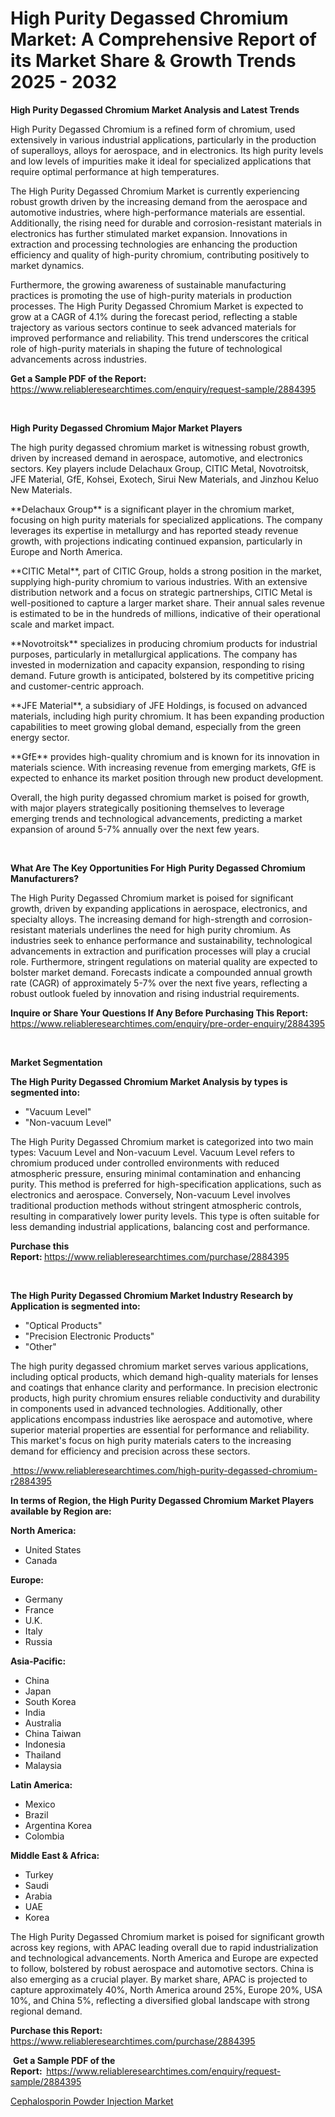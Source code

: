 <p><h1>High Purity Degassed Chromium Market: A Comprehensive Report of its Market Share & Growth Trends 2025 - 2032</h1></p><p><strong>High Purity Degassed Chromium Market Analysis and Latest Trends</strong></p>
<p><p>High Purity Degassed Chromium is a refined form of chromium, used extensively in various industrial applications, particularly in the production of superalloys, alloys for aerospace, and in electronics. Its high purity levels and low levels of impurities make it ideal for specialized applications that require optimal performance at high temperatures. </p><p>The High Purity Degassed Chromium Market is currently experiencing robust growth driven by the increasing demand from the aerospace and automotive industries, where high-performance materials are essential. Additionally, the rising need for durable and corrosion-resistant materials in electronics has further stimulated market expansion. Innovations in extraction and processing technologies are enhancing the production efficiency and quality of high-purity chromium, contributing positively to market dynamics.</p><p>Furthermore, the growing awareness of sustainable manufacturing practices is promoting the use of high-purity materials in production processes. The High Purity Degassed Chromium Market is expected to grow at a CAGR of 4.1% during the forecast period, reflecting a stable trajectory as various sectors continue to seek advanced materials for improved performance and reliability. This trend underscores the critical role of high-purity materials in shaping the future of technological advancements across industries.</p></p>
<p><strong>Get a Sample PDF of the Report:&nbsp;</strong> <a href="https://www.reliableresearchtimes.com/enquiry/request-sample/2884395?utm_campaign=3184&utm_medium=2&utm_source=Github&utm_content=ia&utm_term=13032025&utm_id=high-purity-degassed-chromium">https://www.reliableresearchtimes.com/enquiry/request-sample/2884395</a></p>
<p>&nbsp;</p>
<p><strong>High Purity Degassed Chromium Major Market Players</strong></p>
<p><p>The high purity degassed chromium market is witnessing robust growth, driven by increased demand in aerospace, automotive, and electronics sectors. Key players include Delachaux Group, CITIC Metal, Novotroitsk, JFE Material, GfE, Kohsei, Exotech, Sirui New Materials, and Jinzhou Keluo New Materials.</p><p>**Delachaux Group** is a significant player in the chromium market, focusing on high purity materials for specialized applications. The company leverages its expertise in metallurgy and has reported steady revenue growth, with projections indicating continued expansion, particularly in Europe and North America.</p><p>**CITIC Metal**, part of CITIC Group, holds a strong position in the market, supplying high-purity chromium to various industries. With an extensive distribution network and a focus on strategic partnerships, CITIC Metal is well-positioned to capture a larger market share. Their annual sales revenue is estimated to be in the hundreds of millions, indicative of their operational scale and market impact.</p><p>**Novotroitsk** specializes in producing chromium products for industrial purposes, particularly in metallurgical applications. The company has invested in modernization and capacity expansion, responding to rising demand. Future growth is anticipated, bolstered by its competitive pricing and customer-centric approach.</p><p>**JFE Material**, a subsidiary of JFE Holdings, is focused on advanced materials, including high purity chromium. It has been expanding production capabilities to meet growing global demand, especially from the green energy sector.</p><p>**GfE** provides high-quality chromium and is known for its innovation in materials science. With increasing revenue from emerging markets, GfE is expected to enhance its market position through new product development.</p><p>Overall, the high purity degassed chromium market is poised for growth, with major players strategically positioning themselves to leverage emerging trends and technological advancements, predicting a market expansion of around 5-7% annually over the next few years.</p></p>
<p>&nbsp;</p>
<p><strong>What Are The Key Opportunities For High Purity Degassed Chromium Manufacturers?</strong></p>
<p><p>The High Purity Degassed Chromium market is poised for significant growth, driven by expanding applications in aerospace, electronics, and specialty alloys. The increasing demand for high-strength and corrosion-resistant materials underlines the need for high purity chromium. As industries seek to enhance performance and sustainability, technological advancements in extraction and purification processes will play a crucial role. Furthermore, stringent regulations on material quality are expected to bolster market demand. Forecasts indicate a compounded annual growth rate (CAGR) of approximately 5-7% over the next five years, reflecting a robust outlook fueled by innovation and rising industrial requirements.</p></p>
<p><strong>Inquire or Share Your Questions If Any Before Purchasing This Report:</strong> <a href="https://www.reliableresearchtimes.com/enquiry/pre-order-enquiry/2884395?utm_campaign=3184&utm_medium=2&utm_source=Github&utm_content=ia&utm_term=13032025&utm_id=high-purity-degassed-chromium">https://www.reliableresearchtimes.com/enquiry/pre-order-enquiry/2884395</a></p>
<p>&nbsp;</p>
<p><strong>Market Segmentation</strong></p>
<p><strong>The High Purity Degassed Chromium Market Analysis by types is segmented into:</strong></p>
<p><ul><li>"Vacuum Level"</li><li>"Non-vacuum Level"</li></ul></p>
<p><p>The High Purity Degassed Chromium market is categorized into two main types: Vacuum Level and Non-vacuum Level. Vacuum Level refers to chromium produced under controlled environments with reduced atmospheric pressure, ensuring minimal contamination and enhancing purity. This method is preferred for high-specification applications, such as electronics and aerospace. Conversely, Non-vacuum Level involves traditional production methods without stringent atmospheric controls, resulting in comparatively lower purity levels. This type is often suitable for less demanding industrial applications, balancing cost and performance.</p></p>
<p><strong>Purchase this Report:&nbsp;</strong><a href="https://www.reliableresearchtimes.com/purchase/2884395?utm_campaign=3184&utm_medium=2&utm_source=Github&utm_content=ia&utm_term=13032025&utm_id=high-purity-degassed-chromium">https://www.reliableresearchtimes.com/purchase/2884395</a></p>
<p>&nbsp;</p>
<p><strong>The High Purity Degassed Chromium Market Industry Research by Application is segmented into:</strong></p>
<p><ul><li>"Optical Products"</li><li>"Precision Electronic Products"</li><li>"Other"</li></ul></p>
<p><p>The high purity degassed chromium market serves various applications, including optical products, which demand high-quality materials for lenses and coatings that enhance clarity and performance. In precision electronic products, high purity chromium ensures reliable conductivity and durability in components used in advanced technologies. Additionally, other applications encompass industries like aerospace and automotive, where superior material properties are essential for performance and reliability. This market's focus on high purity materials caters to the increasing demand for efficiency and precision across these sectors.</p></p>
<p><a href="https://www.reliableresearchtimes.com/high-purity-degassed-chromium-r2884395?utm_campaign=3184&utm_medium=2&utm_source=Github&utm_content=ia&utm_term=13032025&utm_id=high-purity-degassed-chromium">&nbsp;https://www.reliableresearchtimes.com/high-purity-degassed-chromium-r2884395</a></p>
<p><strong>In terms of Region, the High Purity Degassed Chromium Market Players available by Region are:</strong></p>
<p>
    <p> <strong> North America: </strong>
        <ul>
            <li>United States</li>
            <li>Canada</li>
        </ul>
        </p> 
    <p> <strong> Europe: </strong>
        <ul>
            <li>Germany</li>
            <li>France</li>
            <li>U.K.</li>
            <li>Italy</li>
            <li>Russia</li>
        </ul>
        </p> 
    <p> <strong> Asia-Pacific: </strong>
        <ul>
            <li>China</li>
            <li>Japan</li>
            <li>South Korea</li>
            <li>India</li>
            <li>Australia</li>
            <li>China Taiwan</li>
            <li>Indonesia</li>
            <li>Thailand</li>
            <li>Malaysia</li>
        </ul>
        </p> 
    <p> <strong> Latin America: </strong>
        <ul>
            <li>Mexico</li>
            <li>Brazil</li>
            <li>Argentina Korea</li>
            <li>Colombia</li>
        </ul>
        </p> 
    <p> <strong> Middle East & Africa: </strong>
        <ul>
            <li>Turkey</li>
            <li>Saudi</li>
            <li>Arabia</li>
            <li>UAE</li>
            <li>Korea</li>
        </ul>
    </p>
    </p>
<p><p>The High Purity Degassed Chromium market is poised for significant growth across key regions, with APAC leading overall due to rapid industrialization and technological advancements. North America and Europe are expected to follow, bolstered by robust aerospace and automotive sectors. China is also emerging as a crucial player. By market share, APAC is projected to capture approximately 40%, North America around 25%, Europe 20%, USA 10%, and China 5%, reflecting a diversified global landscape with strong regional demand.</p></p>
<p><strong>Purchase this Report: </strong><a href="https://www.reliableresearchtimes.com/purchase/2884395?utm_campaign=3184&utm_medium=2&utm_source=Github&utm_content=ia&utm_term=13032025&utm_id=high-purity-degassed-chromium">https://www.reliableresearchtimes.com/purchase/2884395</a></p>
<p>&nbsp;<strong>Get a Sample PDF of the Report:&nbsp;&nbsp;</strong><a href="https://www.reliableresearchtimes.com/enquiry/request-sample/2884395?utm_campaign=3184&utm_medium=2&utm_source=Github&utm_content=ia&utm_term=13032025&utm_id=high-purity-degassed-chromium">https://www.reliableresearchtimes.com/enquiry/request-sample/2884395</a></p>
<p><strong></strong></p>
<p><p><a href="https://github.com/biyajausenik/Market-Research-Report-List-1/blob/main/cephalosporin-powder-injection-market.md?utm_campaign=3184&utm_medium=2&utm_source=Github&utm_content=ia&utm_term=13032025&utm_id=high-purity-degassed-chromium">Cephalosporin Powder Injection Market</a></p></p>
